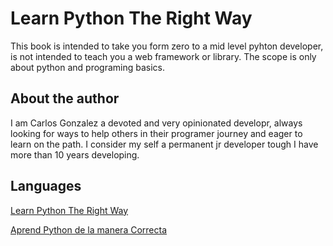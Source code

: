 # Learn Python The Right Way

This book is intended to take you form zero to a mid level pyhton developer, is not intended to teach you a web framework or library. The scope is only about python and programing basics.

## About the author

I am Carlos Gonzalez a devoted and very opinionated developr, always looking for ways to help others in their programer journey and eager to learn on the path. I consider my self a permanent jr developer tough I have more than 10 years developing. 

## Languages 


[Learn Python The Right Way](./english/readme.md)

[Aprend Python de la manera Correcta](./espanol/readme.md)
